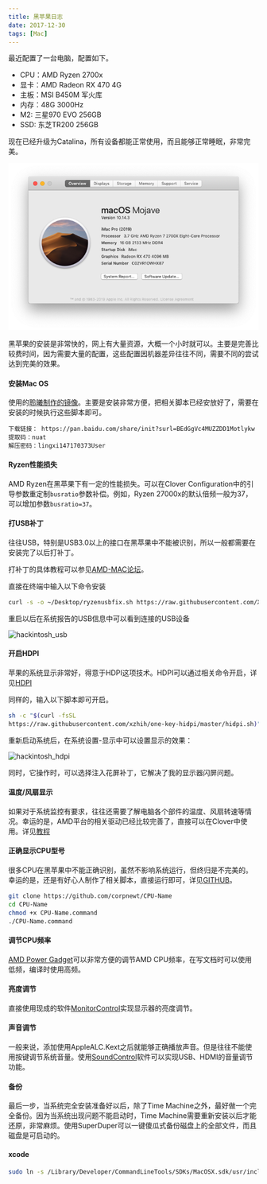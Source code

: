 ```yaml
---
title: 黑苹果日志 
date: 2017-12-30
tags: [Mac]
---
```


最近配置了一台电脑，配置如下。

* CPU：AMD Ryzen 2700x
* 显卡：AMD Radeon RX 470 4G
* 主板：MSI B450M 军火库
* 内存：48G 3000Hz
* M2: 三星970 EVO 256GB
* SSD: 东芝TR200 256GB


现在已经升级为Catalina，所有设备都能正常使用，而且能够正常睡眠，非常完美。

![hackintosh_overbie](figures/hackintosh_overview.png)

黑苹果的安装是非常快的，网上有大量资源，大概一个小时就可以。主要是完善比较费时间，因为需要大量的配置，这些配置因机器差异往往不同，需要不同的尝试达到完美的效果。


#### 安装Mac OS

使用的[聆曦制作的镜像](https://www.c4dlx.com/thread-654-1-1.html)。主要是安装非常方便，把相关脚本已经安放好了，需要在安装的时候执行这些脚本即可。

```text
下载链接： https://pan.baidu.com/share/init?surl=BEdGgVc4MUZZDD1Motlykw
提取码：nuat
解压密码：lingxi147170373User
```


#### Ryzen性能损失

AMD Ryzen在黑苹果下有一定的性能损失。可以在Clover Configuration中的引导参数重定制`busratio`参数补偿。例如，Ryzen 27000x的默认倍频一般为37，可以增加参数`busratio=37`。

#### 打USB补丁

往往USB，特别是USB3.0以上的接口在黑苹果中不能被识别，所以一般都需要在安装完了以后打补丁。

打补丁的具体教程可以参见[AMD-MAC论坛](https://forum.amd-osx.com/viewtopic.php?f=24&t=4986&hilit=native+usb)。

直接在终端中输入以下命令安装

```bash
curl -s -o ~/Desktop/ryzenusbfix.sh https://raw.githubusercontent.com/XLNCs/ryzenusbfix/master/ryzenusbfix.sh && chmod +x ~/Desktop/ryzenusbfix.sh && ~/Desktop/ryzenusbfix.sh
```

重启以后在系统报告的USB信息中可以看到连接的USB设备



![hackintosh_usb](figures/hackintosh_usb.png)
#### 开启HDPI

苹果的系统显示非常好，得意于HDPI这项技术。HDPI可以通过相关命令开启，详见[HDPI](https://github.com/xzhih/one-key-hidpi)

同样的，输入以下脚本即可开启。

```BASH
sh -c "$(curl -fsSL 
https://raw.githubusercontent.com/xzhih/one-key-hidpi/master/hidpi.sh)"
```

重新启动系统后，在系统设置-显示中可以设置显示的效果：

![hackintosh_hdpi](figures/hackintosh_hdpi.png)


同时，它操作时，可以选择注入花屏补丁，它解决了我的显示器闪屏问题。


#### 温度/风扇显示

如果对于系统监控有要求，往往还需要了解电脑各个部件的温度、风扇转速等情况。幸运的是，AMD平台的相关驱动已经比较完善了，直接可以在Clover中使用。详见[教程](https://hackintosher.com/guides/amd-hackintosh-monitoring-guide/)


#### 正确显示CPU型号

很多CPU在黑苹果中不能正确识别，虽然不影响系统运行，但终归是不完美的。幸运的是，还是有好心人制作了相关脚本，直接运行即可，详见[GITHUB](https://github.com/corpnewt/CPU-Name)。

```bash
git clone https://github.com/corpnewt/CPU-Name
cd CPU-Name
chmod +x CPU-Name.command
./CPU-Name.command
```

#### 调节CPU频率

[AMD Power Gadget](https://github.com/trulyspinach/SMCAMDProcessor)可以非常方便的调节AMD CPU频率，在写文档时可以使用低频，编译时使用高频。



#### 亮度调节

直接使用现成的软件[MonitorControl](https://github.com/the0neyouseek/MonitorControl)实现显示器的亮度调节。


#### 声音调节

一般来说，添加使用AppleALC.Kext之后就能够正确播放声音。但是往往不能使用按键调节系统音量。使用[SoundControl](https://staticz.com/soundcontrol/)软件可以实现USB、HDMI的音量调节功能。


#### 备份

最后一步，当系统完全安装准备好以后，除了Time Machine之外，最好做一个完全备份。因为当系统出现问题不能启动时，Time Machine需要重新安装以后才能还原，非常麻烦。使用SuperDuper可以一键傻瓜式备份磁盘上的全部文件，而且磁盘是可启动的。

#### xcode

```bash
sudo ln -s /Library/Developer/CommandLineTools/SDKs/MacOSX.sdk/usr/include/* /usr/local/include/
```